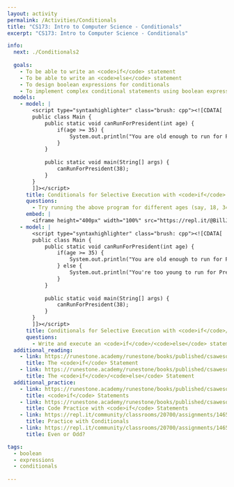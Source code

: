 ```yaml
---
layout: activity
permalink: /Activities/Conditionals
title: "CS173: Intro to Computer Science - Conditionals"
excerpt: "CS173: Intro to Computer Science - Conditionals"

info:
  next: ./Conditionals2
  
  goals: 
    - To be able to write an <code>if</code> statement
    - To be able to write an <code>else</code> statement
    - To design boolean expressions for conditionals
    - To implement complex conditional statements using boolean expression operators
  models:
    - model: |
        <script type="syntaxhighlighter" class="brush: cpp"><![CDATA[
        public class Main {
            public static void canRunForPresident(int age) {
                if(age >= 35) {
                    System.out.println("You are old enough to run for President of the United States!");
                }
            }
            
            public static void main(String[] args) {
                canRunForPresident(38);
            }
        }
        ]]></script>     
      title: Conditionals for Selective Execution with <code>if</code> Statements
      questions:
        - Try running the above program for different ages (say, 18, 34, 35, and 36).
      embed: |
        <iframe height="400px" width="100%" src="https://repl.it/@BillJr99/JavaFirstExample?lite=true" scrolling="no" frameborder="no" allowtransparency="true" allowfullscreen="true" sandbox="allow-forms allow-pointer-lock allow-popups allow-same-origin allow-scripts allow-modals"></iframe> 
    - model: |
        <script type="syntaxhighlighter" class="brush: cpp"><![CDATA[
        public class Main {
            public static void canRunForPresident(int age) {
                if(age >= 35) {
                    System.out.println("You are old enough to run for President of the United States!");
                } else {
                    System.out.println("You're too young to run for President.");
                }
            }
            
            public static void main(String[] args) {
                canRunForPresident(38);
            }
        }
        ]]></script>     
      title: Conditionals for Selective Execution with <code>if</code>/<code>else</code> Statements        
      questions:
        - Write and execute an <code>if</code>/<code>else</code> statement that determines if it is warm and not raining outside, and prints out whether or not it is appropriate to go outside.
  additional_reading:
    - link: https://runestone.academy/runestone/books/published/csawesome/Unit3-If-Statements/topic-3-2-ifs.html
      title: The <code>if</code> Statement
    - link: https://runestone.academy/runestone/books/published/csawesome/Unit3-If-Statements/topic-3-3-if-else.html
      title: The <code>if</code>/<code>else</code> Statement      
  additional_practice:
    - link: https://runestone.academy/runestone/books/published/csawesome/Unit3-If-Statements/Exercises.html
      title: <code>if</code> Statements
    - link: https://runestone.academy/runestone/books/published/csawesome/Unit3-If-Statements/topic-3-10-practice-coding.html
      title: Code Practice with <code>if</code> Statements
    - link: https://repl.it/community/classrooms/20700/assignments/146540
      title: Practice with Conditionals
    - link: https://repl.it/community/classrooms/20700/assignments/146545
      title: Even or Odd?           

tags:
  - boolean
  - expressions
  - conditionals
  
---
```



